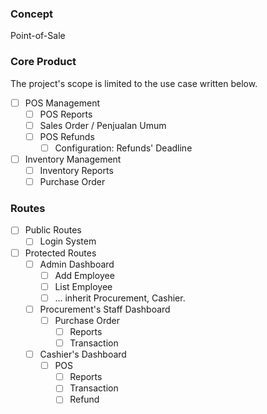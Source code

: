 ### Concept

Point-of-Sale

### Core Product

The project's scope is limited to the use case written below.

- [ ] POS Management
  - [ ] POS Reports
  - [ ] Sales Order / Penjualan Umum
  - [ ] POS Refunds
    - [ ] Configuration: Refunds' Deadline
- [ ] Inventory Management
  - [ ] Inventory Reports
  - [ ] Purchase Order

### Routes

- [ ] Public Routes
  - [ ] Login System

- [ ] Protected Routes
  - [ ] Admin Dashboard
    - [ ] Add Employee
    - [ ] List Employee
    - [ ] ... inherit Procurement, Cashier.
  - [ ] Procurement's Staff Dashboard
    - [ ] Purchase Order
      - [ ] Reports
      - [ ] Transaction
  - [ ] Cashier's Dashboard
    - [ ] POS
      - [ ] Reports
      - [ ] Transaction
      - [ ] Refund